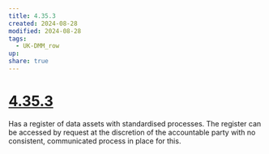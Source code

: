 ```yaml
---
title: 4.35.3
created: 2024-08-28
modified: 2024-08-28
tags:
  - UK-DMM_row
up: 
share: true
---
```

# [4.35.3](4.35.3.md)

Has a register of data assets with standardised processes. The register can be accessed by request at the discretion of the accountable party with no consistent, communicated process in place for this.

